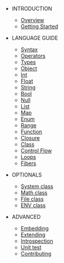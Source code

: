 * INTRODUCTION

  * [Overview](gapi/README.md)
  * [Getting Started](gapi/quickstart.md)

* LANGUAGE GUIDE

  * [Syntax](gapi/syntax.md)
  * [Operators](gapi/operators.md)
  * [Types](gapi/types.md)
  * [Object](gapi/object.md)
  * [Int](gapi/int.md)
  * [Float](gapi/float.md)
  * [String](gapi/string.md)
  * [Bool](gapi/bool.md)
  * [Null](gapi/null.md)
  * [List](gapi/list.md)
  * [Map](gapi/map.md)
  * [Enum](gapi/enum.md)
  * [Range](gapi/range.md)
  * [Function](gapi/func.md)
  * [Closure](gapi/closure.md)
  * [Class](gapi/class.md)
  * [Control Flow](gapi/controlflow.md)
  * [Loops](gapi/loop.md)
  * [Fibers](gapi/fiber.md)
  
* OPTIONALS

  * [System class](gapi/system.md)
  * [Math class](gapi/math.md)
  * [File class](gapi/file.md)
  * [ENV class](gapi/env.md)

* ADVANCED

  * [Embedding](gapi/embedding.md)
  * [Extending](gapi/extending.md)
  * [Introspection](gapi/introspection.md)
  * [Unit test](gapi/unittest.md)
  * [Contributing](gapi/contrib.md)